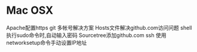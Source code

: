# Mac OSX
<script setup>
// const base = '/Blog-Doc';
const base = process.env.VITE_BASE_URL;
</script>


<div class="grid-container">
  <a class="grid-item" :href="`${base}/src/Mac OSX/1.Apache配置https`">Apache配置https</a>
  <a class="grid-item" :href="`${base}/src/Mac OSX/2.git 多帐号解决方案`">git 多帐号解决方案</a>
  <a class="grid-item" :href="`${base}/src/Mac OSX/3.Hosts文件解决github.com访问问题`">Hosts文件解决github.com访问问题</a>
  <a class="grid-item" :href="`${base}/src/Mac OSX/4.shell执行sudo命令时,自动输入密码`">shell执行sudo命令时,自动输入密码</a>
  <a class="grid-item" :href="`${base}/src/Mac OSX/5.Sourcetree添加github.com ssh`">Sourcetree添加github.com ssh</a>
  <a class="grid-item" :href="`${base}/src/Mac OSX/6.使用 networksetup命令手动设置IP地址`">使用 networksetup命令手动设置IP地址</a>
</div>
